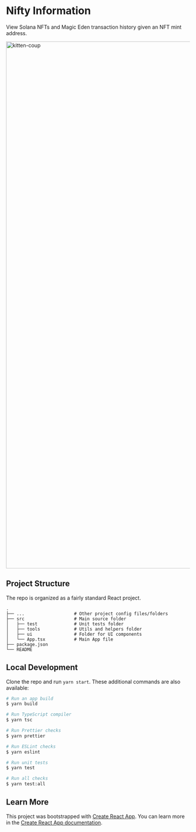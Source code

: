 # Nifty Information

View Solana NFTs and Magic Eden transaction history given an NFT mint address.

<img width="1440" alt="kitten-coup" src="https://user-images.githubusercontent.com/18126719/152432583-c494969c-9a6c-419a-b60a-3db72f8b7a85.png">

## Project Structure

The repo is organized as a fairly standard React project.

    .
    ├── ...                   # Other project config files/folders
    ├── src                   # Main source folder
    │   ├── test              # Unit tests folder
    │   ├── tools             # Utils and helpers folder
    │   ├── ui                # Folder for UI components
    │   └── App.tsx           # Main App file
    ├── package.json
    └── README

## Local Development

Clone the repo and run `yarn start`. These additional commands are also available:

```sh
# Run an app build
$ yarn build

# Run TypeScript compiler
$ yarn tsc

# Run Prettier checks
$ yarn prettier

# Run ESLint checks
$ yarn eslint

# Run unit tests
$ yarn test

# Run all checks
$ yarn test:all
```

## Learn More

This project was bootstrapped with [Create React App](https://github.com/facebook/create-react-app). You can learn more in the [Create React App documentation](https://facebook.github.io/create-react-app/docs/getting-started).

